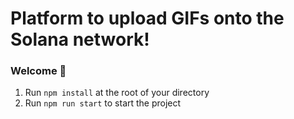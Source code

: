 # Platform to upload GIFs onto the Solana network!

### **Welcome 👋**

1. Run `npm install` at the root of your directory
2. Run `npm run start` to start the project

